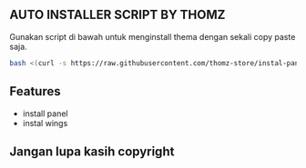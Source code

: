 

## AUTO INSTALLER SCRIPT BY THOMZ

Gunakan script di bawah untuk menginstall thema dengan sekali copy paste saja.

```bash
bash <(curl -s https://raw.githubusercontent.com/thomz-store/instal-panel-thomvelz/main/install.sh)
```

## Features

- install panel
- instal wings

## Jangan lupa kasih copyright
